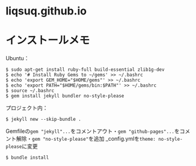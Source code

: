 # liqsuq.github.io

# インストールメモ
Ubuntu：

```
$ sudo apt-get install ruby-full build-essential zlib1g-dev
$ echo '# Install Ruby Gems to ~/gems' >> ~/.bashrc
$ echo 'export GEM_HOME="$HOME/gems"' >> ~/.bashrc
$ echo 'export PATH="$HOME/gems/bin:$PATH"' >> ~/.bashrc
$ source ~/.bashrc
$ gem install jekyll bundler no-style-please
```

プロジェクト内：

```
$ jekyll new --skip-bundle .
```

Gemfileの`gem "jekyll"...`をコメントアウト・`gem "github-pages"...`をコメント解除・`gem "no-style-please"`を追加
\_config.ymlを`theme: no-style-please`に変更

```
$ bundle install
